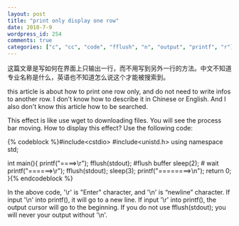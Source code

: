 ```yaml
---
layout: post
title: "print only display one row"
date: 2010-7-9
wordpress_id: 254
comments: true
categories: ["c", "cc", "code", "fflush", "n", "output", "printf", "r"]
---
```

<meta name="_edit_last" content="1" />
<meta name="_su_description" content="这篇文章是写如何在界面上只输出一行，而不用写到另外一行的方法。中文不知道专业名称是什么，英语也不知道怎么说这个才能被搜索到。

this article is about how to print one row only, and do not need to write to another row. I don't know how to describe it in Chinese or English. And I also don't know this article how to be searched." />
<meta name="_su_keywords" content="c++,fflush,\n,\r,output,printf" />
<meta name="_su_rich_snippet_type" content="none" />
<meta name="_su_title" content="print only display one row process bar" />
<meta name="views" content="690" />
这篇文章是写如何在界面上只输出一行，而不用写到另外一行的方法。中文不知道专业名称是什么，英语也不知道怎么说这个才能被搜索到。

this article is about how to print one row only, and do not need to write infos to another row. I don't know how to describe it in Chinese or English. And I also don't know this article how to be searched.

This effect is like use wget to downloading files. You will see the process bar moving. How to display this effect? Use the following code:


{% codeblock %}#include&lt;cstdio&gt;
#include&lt;unistd.h&gt;
using namespace std;

int main(){
    printf("====&gt;\r");
    fflush(stdout);       #flush buffer
    sleep(2);             # wait
    printf("======&gt;\r");
    fflush(stdout);
    sleep(3);
    printf("========&gt;\n");
    return 0;
}{% endcodeblock %}


In the above code, '\r' is "Enter" character, and '\n' is “newline” character. If input '\n' into printf(), it will go to a new line. If input '\r' into printf(), the output cursor will go to the beginning. If you do not use fflush(stdout); you will never your output without '\n'.
